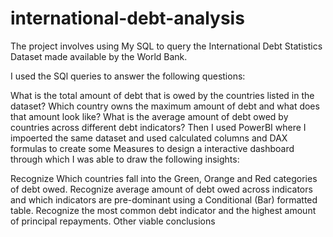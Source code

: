 # international-debt-analysis
The project involves using My SQL to query the International Debt Statistics Dataset made available by the World Bank.

I used the SQl queries to answer the following questions:

What is the total amount of debt that is owed by the countries listed in the dataset?
Which country owns the maximum amount of debt and what does that amount look like?
What is the average amount of debt owed by countries across different debt indicators?
Then I used PowerBI where I impoerted the same dataset and used calculated columns and DAX formulas to create some Measures to design a interactive dashboard through which I was able to draw the following insights:

Recognize Which countries fall into the Green, Orange and Red categories of debt owed.
Recognize average amount of debt owed across indicators and which indicators are pre-dominant using a Conditional (Bar) formatted table.
Recognize the most common debt indicator and the highest amount of principal repayments.
Other viable conclusions
